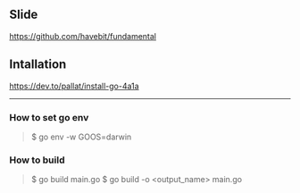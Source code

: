 ## Slide
https://github.com/havebit/fundamental

## Intallation
https://dev.to/pallat/install-go-4a1a

----
### How to set go env
>$ go env -w GOOS=darwin

### How to build
>$ go build main.go
>$ go build -o <output_name> main.go